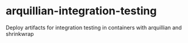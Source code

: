 arquillian-integration-testing
==============================

Deploy artifacts for integration testing in containers with arquillian and shrinkwrap

